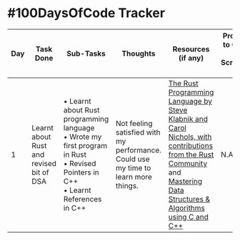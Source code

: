 # #100DaysOfCode Tracker

| Day | Task Done                                | Sub-Tasks                                                                                                                                                         | Thoughts                                                                           | Resources (if any)                                                                                                                                                                                                                                                    | Proof (Link to Commit, a Screenshot, etc.) |
| --- | ---------------------------------------- | ----------------------------------------------------------------------------------------------------------------------------------------------------------------- | ---------------------------------------------------------------------------------- | --------------------------------------------------------------------------------------------------------------------------------------------------------------------------------------------------------------------------------------------------------------------- | ------------------------------------------ |
| 1   | Learnt about Rust and revised bit of DSA | &bull; Learnt about Rust programming language <br> &bull; Wrote my first program in Rust <br> &bull; Revised Pointers in C++ <br> &bull; Learnt References in C++ | Not feeling satisfied with my performance. Could use my time to learn more things. | [The Rust Programming Language by Steve Klabnik and Carol Nichols, with contributions from the Rust Community](https://doc.rust-lang.org/stable/book/) and [Mastering Data Structures & Algorithms using C and C++](https://www.udemy.com/course/datastructurescncpp) | N.A.                                       |

